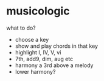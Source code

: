 # musicologic

what to do?

* choose a key
* show and play chords in that key
* highlight I, IV, V, vi
* 7th, add9, dim, aug etc
* harmony a 3rd above a melody
* lower harmony?